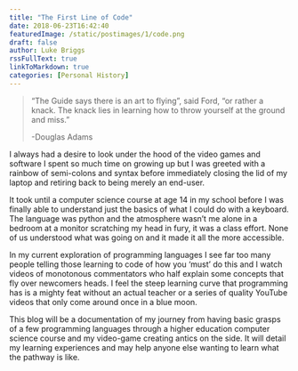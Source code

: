 ```yaml
---
title: "The First Line of Code"
date: 2018-06-23T16:42:40
featuredImage: /static/postimages/1/code.png
draft: false
author: Luke Briggs
rssFullText: true
linkToMarkdown: true
categories: [Personal History]
---
```



> “The Guide says there is an art to flying”, said Ford, “or
> rather a knack. The knack lies in learning how to throw
> yourself at the ground and miss.”
>
> -Douglas Adams


I always had a desire to look under the hood of the video games and software I spent so much time on growing up but I was greeted with a rainbow of semi-colons and syntax before immediately closing the lid of my laptop and retiring back to being merely an end-user.

It took until a computer science course at age 14 in my school before I was finally able to understand just the basics of what I could do with a keyboard. The language was python and the atmosphere wasn’t me alone in a bedroom at a monitor scratching my head in fury, it was a class effort. None of us understood what was going on and it made it all the more accessible.

In my current exploration of programming languages I see far too many people telling those learning to code of how you ‘must’ do this and I watch videos of monotonous commentators who half explain some concepts that fly over newcomers heads. I feel the steep learning curve that programming has is a mighty feat without an actual teacher or a series of quality YouTube videos that only come around once in a blue moon.

This blog will be a documentation of my journey from having basic grasps of a few programming languages through a higher education computer science course and my video-game creating antics on the side. It will detail my learning experiences and may help anyone else wanting to learn what the pathway is like.